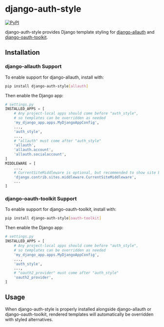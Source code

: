 # django-auth-style
[![PyPI](https://img.shields.io/pypi/v/django-auth-style)](https://pypi.org/project/django-auth-style/)

django-auth-style provides Django template styling for
[django-allauth](https://django-allauth.readthedocs.io/)
and [django-oauth-toolkit](https://django-oauth-toolkit.readthedocs.io/).

## Installation
### django-allauth Support
To enable support for django-allauth, install with:
```bash
pip install django-auth-style[allauth]
```

Then enable the Django app:
```python
# settings.py
INSTALLED_APPS = [
    # Any project-local apps should come before "auth_style",
    # so templates can be overridden as needed
    'my_django_app.apps.MyDjangoAppConfig',
    ...,
    'auth_style',
    ...,
    # "allauth" must come after "auth_style"
    'allauth',
    'allauth.account',
    'allauth.socialaccount',
]
MIDDLEWARE = [
    ...,
    # CurrentSiteMiddleware is optional, but recommended to show site branding
    'django.contrib.sites.middleware.CurrentSiteMiddleware',
    ...
]
```

### django-oauth-toolkit Support
To enable support for django-oauth-toolkit, install with:
```bash
pip install django-auth-style[oauth-toolkit]
```

Then enable the Django app:
```python
# settings.py
INSTALLED_APPS = [
    # Any project-local apps should come before "auth_style",
    # so templates can be overridden as needed
    'my_django_app.apps.MyDjangoAppConfig',
    ...,
    'auth_style',
    ...,
    # "oauth2_provider" must come after "auth_style"
    'oauth2_provider',
]
```

## Usage
When django-auth-style is properly installed alongside django-allauth or django-oauth-toolkit,
rendered templates will automatically be overridden with styled alternatives.
